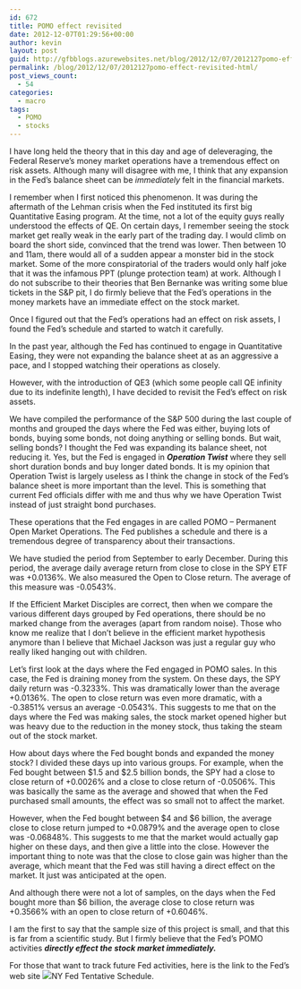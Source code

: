 ```yaml
---
id: 672
title: POMO effect revisited
date: 2012-12-07T01:29:56+00:00
author: kevin
layout: post
guid: http://gfbblogs.azurewebsites.net/blog/2012/12/07/2012127pomo-effect-revisited-html/
permalink: /blog/2012/12/07/2012127pomo-effect-revisited-html/
post_views_count:
  - 54
categories:
  - macro
tags:
  - POMO
  - stocks
---
```

<div>
  <p>
    I have long held the theory that in this day and age of deleveraging, the Federal Reserve&#8217;s money market operations have a tremendous effect on risk assets. Although many will disagree with me, I think that any expansion in the Fed&#8217;s balance sheet can be <em>immediately</em> felt in the financial markets.
  </p>
  
  <p>
    I remember when I first noticed this phenomenon. It was during the aftermath of the Lehman crisis when the Fed instituted its first big Quantitative Easing program. At the time, not a lot of the equity guys really understood the effects of <span class="caps">QE. </span> On certain days, I remember seeing the stock market get really weak in the early part of the trading day. I would climb on board the short side, convinced that the trend was lower. Then between 10 and 11am, there would all of a sudden appear a monster bid in the stock market. Some of the more conspiratorial of the traders would only half joke that it was the infamous <span class="caps">PPT </span>(plunge protection team) at work. Although I do not subscribe to their theories that Ben Bernanke was writing some blue tickets in the <span class="caps">S&P </span>pit, I do firmly believe that the Fed&#8217;s operations in the money markets have an immediate effect on the stock market.
  </p>
  
  <p>
    Once I figured out that the Fed&#8217;s operations had an effect on risk assets, I found the Fed&#8217;s schedule and started to watch it carefully.
  </p>
  
  <p>
    In the past year, although the Fed has continued to engage in Quantitative Easing, they were not expanding the balance sheet at as an aggressive a pace, and I stopped watching their operations as closely.
  </p>
  
  <p>
    However, with the introduction of <span class="caps">QE3 </span>(which some people call QE infinity due to its indefinite length), I have decided to revisit the Fed&#8217;s effect on risk assets.
  </p>
  
  <p>
    We have compiled the performance of the <span class="caps">S&P</span> 500 during the last couple of months and grouped the days where the Fed was either, buying lots of bonds, buying some bonds, not doing anything or selling bonds. But wait, selling bonds? I thought the Fed was expanding its balance sheet, not reducing it. Yes, but the Fed is engaged in <strong><em>Operation Twist</em></strong> where they sell short duration bonds and buy longer dated bonds. It is my opinion that Operation Twist is largely useless as I think the change in stock of the Fed&#8217;s balance sheet is more important than the level. This is something that current Fed officials differ with me and thus why we have Operation Twist instead of just straight bond purchases.
  </p>
  
  <p>
    These operations that the Fed engages in are called <span class="caps">POMO </span>&#8211; Permanent Open Market Operations. The Fed publishes a schedule and there is a tremendous degree of transparency about their transactions.
  </p>
  
  <p>
    We have studied the period from September to early December. During this period, the average daily average return from close to close in the <span class="caps">SPY ETF </span>was +0.0136%. We also measured the Open to Close return. The average of this measure was -0.0543%.
  </p>
  
  <p>
    If the Efficient Market Disciples are correct, then when we compare the various different days grouped by Fed operations, there should be no marked change from the averages (apart from random noise). Those who know me realize that I don&#8217;t believe in the efficient market hypothesis anymore than I believe that Michael Jackson was just a regular guy who really liked hanging out with children.
  </p>
  
  <p>
    Let&#8217;s first look at the days where the Fed engaged in <span class="caps">POMO </span>sales. In this case, the Fed is draining money from the system. On these days, the <span class="caps">SPY </span>daily return was -0.3233%. This was dramatically lower than the average +0.0136%. The open to close return was even more dramatic, with a -0.3851% versus an average -0.0543%. This suggests to me that on the days where the Fed was making sales, the stock market opened higher but was heavy due to the reduction in the money stock, thus taking the steam out of the stock market.
  </p>
  
  <p>
    How about days where the Fed bought bonds and expanded the money stock? I divided these days up into various groups. For example, when the Fed bought between $1.5 and $2.5 billion bonds, the <span class="caps">SPY </span>had a close to close return of +0.0026% and a close to close return of -0.0506%. This was basically the same as the average and showed that when the Fed purchased small amounts, the effect was so small not to affect the market.
  </p>
  
  <p>
    However, when the Fed bought between $4 and $6 billion, the average close to close return jumped to +0.0879% and the average open to close was -0.06848%. This suggests to me that the market would actually gap higher on these days, and then give a little into the close. However the important thing to note was that the close to close gain was higher than the average, which meant that the Fed was still having a direct effect on the market. It just was anticipated at the open.
  </p>
  
  <p>
    And although there were not a lot of samples, on the days when the Fed bought more than $6 billion, the average close to close return was +0.3566% with an open to close return of +0.6046%.
  </p>
  
  <p>
    I am the first to say that the sample size of this project is small, and that this is far from a scientific study. But I firmly believe that the Fed&#8217;s <span class="caps">POMO </span>activities <strong><em>directly effect the stock market immediately.</em></strong>
  </p>
  
  <p>
    For those that want to track future Fed activities, here is the link to the Fed&#8217;s web site <img src="http://www.newyorkfed.org/markets/tot_operation_schedule.html">NY Fed Tentative Schedule</a>.
  </p>
</div>